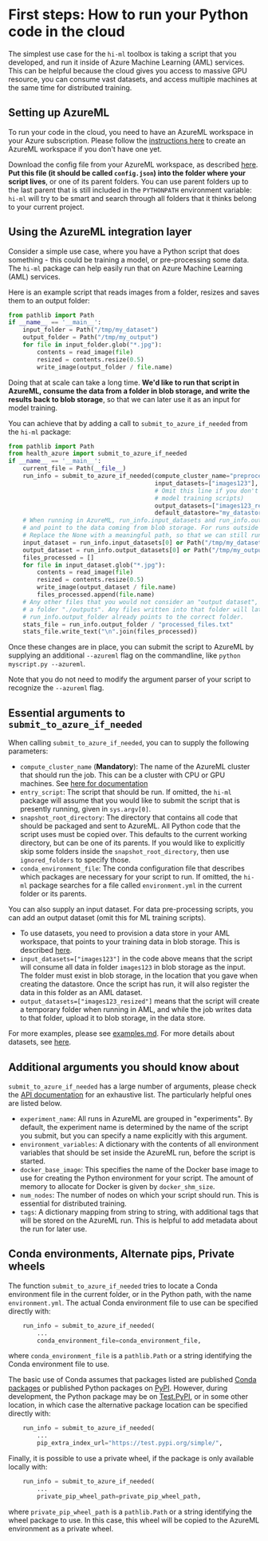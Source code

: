 # First steps: How to run your Python code in the cloud

The simplest use case for the `hi-ml` toolbox is taking a script that you developed, and run it inside of
Azure Machine Learning (AML) services. This can be helpful because the cloud gives you access to massive GPU
resource, you can consume vast datasets, and access multiple machines at the same time for distributed training.

## Setting up AzureML

To run your code in the cloud, you need to have an AzureML workspace in your Azure subscription.
Please follow the [instructions here](azure_setup.md) to create an AzureML workspace if you don't have one yet.

Download the config file from your AzureML workspace, as described
[here](https://docs.microsoft.com/en-us/azure/machine-learning/how-to-configure-environment). **Put this file (it
should be called `config.json`) into the folder where your script lives**, or one of its parent folders. You can use
parent folders up to the last parent that is still included in the `PYTHONPATH` environment variable: `hi-ml` will
try to be smart and search through all folders that it thinks belong to your current project.

## Using the AzureML integration layer

Consider a simple use case, where you have a Python script that does something - this could be training a model,
or pre-processing some data. The `hi-ml` package can help easily run that on Azure Machine Learning (AML) services.

Here is an example script that reads images from a folder, resizes and saves them to an output folder:

```python
from pathlib import Path
if __name__ == '__main__':
    input_folder = Path("/tmp/my_dataset")
    output_folder = Path("/tmp/my_output")
    for file in input_folder.glob("*.jpg"):
        contents = read_image(file)
        resized = contents.resize(0.5)
        write_image(output_folder / file.name)
```

Doing that at scale can take a long time. **We'd like to run that script in AzureML, consume the data from a folder in
blob storage, and write the results back to blob storage**, so that we can later use it as an input for model training.

You can achieve that by adding a call to `submit_to_azure_if_needed` from the `hi-ml` package:

```python
from pathlib import Path
from health_azure import submit_to_azure_if_needed
if __name__ == '__main__':
    current_file = Path(__file__)
    run_info = submit_to_azure_if_needed(compute_cluster_name="preprocess-ds12",
                                         input_datasets=["images123"],
                                         # Omit this line if you don't create an output dataset (for example, in
                                         # model training scripts)
                                         output_datasets=["images123_resized"],
                                         default_datastore="my_datastore")
    # When running in AzureML, run_info.input_datasets and run_info.output_datasets will be populated,
    # and point to the data coming from blob storage. For runs outside AML, the paths will be None.
    # Replace the None with a meaningful path, so that we can still run the script easily outside AML.
    input_dataset = run_info.input_datasets[0] or Path("/tmp/my_dataset")
    output_dataset = run_info.output_datasets[0] or Path("/tmp/my_output")
    files_processed = []
    for file in input_dataset.glob("*.jpg"):
        contents = read_image(file)
        resized = contents.resize(0.5)
        write_image(output_dataset / file.name)
        files_processed.append(file.name)
    # Any other files that you would not consider an "output dataset", like metrics, etc, should be written to
    # a folder "./outputs". Any files written into that folder will later be visible in the AzureML UI.
    # run_info.output_folder already points to the correct folder.
    stats_file = run_info.output_folder / "processed_files.txt"
    stats_file.write_text("\n".join(files_processed))
```

Once these changes are in place, you can submit the script to AzureML by supplying an additional `--azureml` flag
on the commandline, like `python myscript.py --azureml`.

Note that you do not need to modify the argument parser of your script to recognize the `--azureml` flag.

## Essential arguments to `submit_to_azure_if_needed`

When calling `submit_to_azure_if_needed`, you can to supply the following parameters:

* `compute_cluster_name` (**Mandatory**): The name of the AzureML cluster that should run the job. This can be a
cluster with CPU or GPU machines. See
[here for documentation](https://docs.microsoft.com/en-us/azure/machine-learning/how-to-create-attach-compute-studio#amlcompute)
* `entry_script`: The script that should be run. If omitted, the `hi-ml` package will assume that you would like
to submit the script that is presently running, given in `sys.argv[0]`.
* `snapshot_root_directory`: The directory that contains all code that should be packaged and sent to AzureML. All
Python code that the script uses must be copied over. This defaults to the current working directory, but can be
one of its parents. If you would like to explicitly skip some folders inside the `snapshot_root_directory`, then use
  `ignored_folders` to specify those.
* `conda_environment_file`: The conda configuration file that describes which packages are necessary for your script
to run. If omitted, the `hi-ml` package searches for a file called `environment.yml` in the current folder or its
parents.

You can also supply an input dataset. For data pre-processing scripts, you can add an output dataset
(omit this for ML training scripts).

* To use datasets, you need to provision a data store in your AML workspace, that points to your training data in
  blob storage. This is described
  [here](https://docs.microsoft.com/en-us/azure/machine-learning/how-to-connect-data-ui).
* `input_datasets=["images123"]` in the code above means that the script will consume all data in folder `images123`
in blob storage as the input. The folder must exist in blob storage, in the location that you gave when creating the
datastore. Once the script has run, it will also register the data in this folder as an AML dataset.
* `output_datasets=["images123_resized"]` means that the script will create a temporary folder when running in AML,
and while the job writes data to that folder, upload it to blob storage, in the data store.

For more examples, please see [examples.md](examples.md). For more details about datasets, see [here](datasets.md).

## Additional arguments you should know about

`submit_to_azure_if_needed` has a large number of arguments, please check the
[API documentation](api/health.azure.submit_to_azure_if_needed.rst) for an exhaustive list.
The particularly helpful ones are listed below.

* `experiment_name`: All runs in AzureML are grouped in "experiments". By default, the experiment name is determined
  by the name of the script you submit, but you can specify a name explicitly with this argument.
* `environment_variables`: A dictionary with the contents of all environment variables that should be set inside the
  AzureML run, before the script is started.
* `docker_base_image`: This specifies the name of the Docker base image to use for creating the
  Python environment for your script. The amount of memory to allocate for Docker is given by `docker_shm_size`.
* `num_nodes`: The number of nodes on which your script should run. This is essential for distributed training.
* `tags`: A dictionary mapping from string to string, with additional tags that will be stored on the AzureML run.
  This is helpful to add metadata about the run for later use.

## Conda environments, Alternate pips, Private wheels

The function `submit_to_azure_if_needed` tries to locate a Conda environment file in the current folder,
or in the Python path, with the name `environment.yml`. The actual Conda environment file to use can be specified
directly with:

```python
    run_info = submit_to_azure_if_needed(
        ...
        conda_environment_file=conda_environment_file,
```

where `conda_environment_file` is a `pathlib.Path` or a string identifying the Conda environment file to use.

The basic use of Conda assumes that packages listed are published
[Conda packages](https://docs.conda.io/projects/conda/en/latest/user-guide/concepts/packages.html) or published
Python packages on [PyPI](https://pypi.org/). However, during development, the Python package may be on
[Test.PyPI](https://test.pypi.org/), or in some other location, in which case the alternative package location can
be specified directly with:

```python
    run_info = submit_to_azure_if_needed(
        ...
        pip_extra_index_url="https://test.pypi.org/simple/",
```

Finally, it is possible to use a private wheel, if the package is only available locally with:

```python
    run_info = submit_to_azure_if_needed(
        ...
        private_pip_wheel_path=private_pip_wheel_path,
```

where `private_pip_wheel_path` is a `pathlib.Path` or a string identifying the wheel package to use. In this case,
this wheel will be copied to the AzureML environment as a private wheel.

